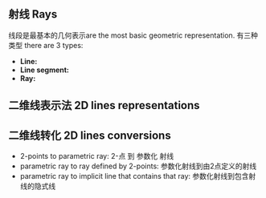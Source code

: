 ## 射线 Rays
线段是最基本的几何表示are the most basic geometric representation. 有三种类型 there are 3 types:
- **Line:**
- **Line segment:**
- **Ray:**

## 二维线表示法 2D lines representations

## 二维线转化 2D lines conversions
- 2-points to parametric ray: 2-点 到 参数化 射线
- parametric ray to ray defined by 2-points: 参数化射线到由2点定义的射线
- parametric ray to implicit line that contains that ray: 参数化射线到包含射线的隐式线

